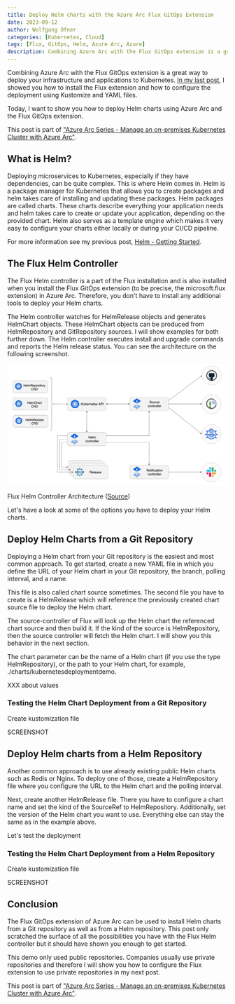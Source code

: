 ```yaml
---
title: Deploy Helm charts with the Azure Arc Flux GitOps Extension
date: 2023-09-12
author: Wolfgang Ofner
categories: [Kubernetes, Cloud]
tags: [Flux, GitOps, Helm, Azure Arc, Azure]
description: Combining Azure Arc with the Flux GitOps extension is a great way to deploy your infrastructure and applications with Helm charts to Kubernetes.
---
```


Combining Azure Arc with the Flux GitOps extension is a great way to deploy your infrastructure and applications to Kubernetes. [In my last post](//securely-deploy-application-azure-arc-with-flux-gitops), I showed you how to install the Flux extension and how to configure the deployment using Kustomize and YAML files.

Today, I want to show you how to deploy Helm charts using Azure Arc and the Flux GitOps extension.

This post is part of ["Azure Arc Series - Manage an on-premises Kubernetes Cluster with Azure Arc"](/manage-on-premises-kubernetes-with-azure-arc).

## What is Helm?

Deploying microservices to Kubernetes, especially if they have dependencies, can be quite complex. This is where Helm comes in. Helm is a package manager for Kubernetes that allows you to create packages and helm takes care of installing and updating these packages. Helm packages are called charts. These charts describe everything your application needs and helm takes care to create or update your application, depending on the provided chart. Helm also serves as a template engine which makes it very easy to configure your charts either locally or during your CI/CD pipeline.

For more information see my previous post, [Helm - Getting Started](/helm-getting-started).

## The Flux Helm Controller

The Flux Helm controller is a part of the Flux installation and is also installed when you install the Flux GitOps extension (to be precise, the microsoft.flux extension) in Azure Arc. Therefore, you don't have to install any additional tools to deploy your Helm charts.

The Helm controller watches for HelmRelease objects and generates HelmChart objects. These HelmChart objects can be produced from HelmRepository and GitRepository sources. I will show examples for both further down. The Helm controller executes install and upgrade commands and reports the Helm release status. You can see the architecture on the following screenshot.

<div class="col-12 col-sm-10 aligncenter">
  <a href="/assets/img/posts/2022/09/Flux-Helm-Controller-Architecture.jpg"><img loading="lazy" src="/assets/img/posts/2022/09/Flux-Helm-Controller-Architecture.jpg" alt="Flux Helm Controller Architecture" /></a>
  
  <p>
   Flux Helm Controller Architecture (<a href="https://fluxcd.io/flux/components/helm" target="_blank" rel="noopener noreferrer">Source</a>)
  </p>
</div>

Let's have a look at some of the options you have to deploy your Helm charts.

## Deploy Helm Charts from a Git Repository

Deploying a Helm chart from your Git repository is the easiest and most common approach. To get started, create a new YAML file in which you define the URL of your Helm chart in your Git repository, the branch, polling interval, and a name.

<script src="https://gist.github.com/WolfgangOfner/c38f5fb56e201126b56ceae94ce9e069.js"></script>

This file is also called chart source sometimes. The second file you have to create is a HelmRelease which will reference the previously created chart source file to deploy the Helm chart.

<script src="https://gist.github.com/WolfgangOfner/7a20ec68184195f6d1d333a21a5cc8c9.js"></script>

The source-controller of Flux will look up the Helm chart the referenced chart source and then build it. If the kind of the source is HelmRepository, then the source controller will fetch the Helm chart. I will show you this behavior in the next section.

The chart parameter can be the name of a Helm chart (if you use the type HelmRepository), or the path to your Helm chart, for example, ./charts/kubernetesdeploymentdemo.

XXX about values

### Testing the Helm Chart Deployment from a Git Repository

Create kustomization file

SCREENSHOT

## Deploy Helm charts from a Helm Repository

Another common approach is to use already existing public Helm charts such as Redis or Nginx. To deploy one of those, create a HelmRepository file where you configure the URL to the Helm chart and the polling interval.

<script src="https://gist.github.com/WolfgangOfner/dd303d43a929cfa1d244f2aacb6db3b9.js"></script>

Next, create another HelmRelease file. There you have to configure a chart name and set the kind of the SourceRef to HelmRepository. Additionally, set the version of the Helm chart you want to use. Everything else can stay the same as in the example above.

<script src="https://gist.github.com/WolfgangOfner/1776acb99873d85a0a2de2c3ad4c3a1f.js"></script>

Let's test the deployment

### Testing the Helm Chart Deployment from a Helm Repository

Create kustomization file

SCREENSHOT

## Conclusion

The Flux GitOps extension of Azure Arc can be used to install Helm charts from a Git repository as well as from a Helm repository. This post only scratched the surface of all the possibilities you have with the Flux Helm controller but it should have shown you enough to get started.

This demo only used public repositories. Companies usually use private repositories and therefore I will show you how to configure the Flux extension to use private repositories in my next post.

This post is part of ["Azure Arc Series - Manage an on-premises Kubernetes Cluster with Azure Arc"](/manage-on-premises-kubernetes-with-azure-arc).